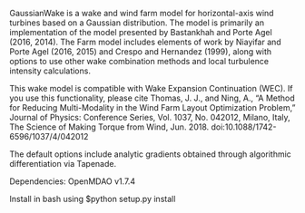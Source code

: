 GaussianWake is a wake and wind farm model for horizontal-axis wind turbines based on a Gaussian distribution. The model is primarily an implementation of the model presented by Bastankhah and Porte Agel (2016, 2014). The Farm model includes elements of work by Niayifar and Porte Agel (2016, 2015) and Crespo and Hernandez (1999), along with options to use other wake combination methods and local turbulence intensity calculations.

This wake model is compatible with Wake Expansion Continuation (WEC). If you use this functionality, please cite Thomas, J. J., and Ning, A., “A Method for Reducing Multi-Modality in the Wind Farm Layout Optimization Problem,” Journal of Physics: Conference Series, Vol. 1037, No. 042012, Milano, Italy, The Science of Making Torque from Wind, Jun. 2018. doi:10.1088/1742-6596/1037/4/042012

The default options include analytic gradients obtained through algorithmic differentiation via Tapenade.

Dependencies: OpenMDAO v1.7.4

Install in bash using $python setup.py install
